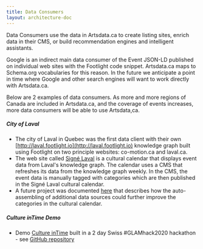 ```yaml
---
title: Data Consumers
layout: architecture-doc
---
```


Data Consumers use the data in Artsdata.ca to create listing sites, enrich data in their CMS, or build recommendation engines and intelligent assistants.

Google is an indirect main data consumer of the Event JSON-LD published on individual web sites with the Footlight code snippet. Artsdata.ca maps to Schema.org vocabularies for this reason. In the future we anticipate a point in time where Google and other search engines will want to work directly with Artsdata.ca.

Below are 2 examples of data consumers.  As more and more regions of Canada are included in Artsdata.ca, and the coverage of events increases, more data consumers will be able to use Artsdata,ca.


##### City of Laval

* The city of Laval in Quebec was the first data client with their own [http://laval.footlight.io](http://laval.footlight.io) knowledge graph built using Footlight on two principle websites: co-motion.ca and laval.ca. 
* The web site called [Signé Laval](https://signelaval.com/fr/evenements) is a cultural calendar that displays event data from Laval's knowledge graph.  The calendar uses a CMS that refreshes its data from the knowledge graph weekly.  In the CMS, the event data is manually tagged with categories which are then published in the Signé Laval cultural calendar.  
* A future project was documented [here](https://linkeddigitalfuture.ca/fr/2020/04/02/lier-des-jeux-de-donnees-afin-dameliorer-les-calendriers-culturels/) that describes how the auto-assembling of additional data sources could further improve the categories in the cultural calendar.

##### Culture inTime Demo

* Demo [Culture inTime](https://culture-intime.herokuapp.com) built in a 2 day Swiss #GLAMhack2020 hackathon - see [GitHub repository](https://github.com/saumier/GLAMhack2020-Culture-inTime)

